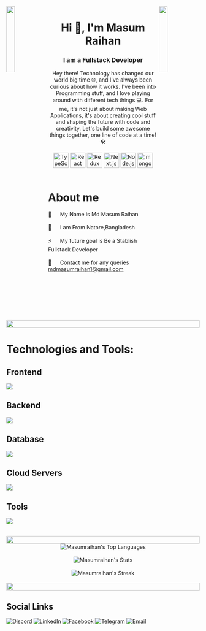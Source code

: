 <img align="left" src="https://user-images.githubusercontent.com/65187002/144930161-2f783401-8d27-4fdf-a2f7-cc0ba32f1f1f.gif" width="21%" style="display:inline;">
<img align="right" src="https://user-images.githubusercontent.com/65187002/144930161-2f783401-8d27-4fdf-a2f7-cc0ba32f1f1f.gif" width="21%" style="display:inline;">
<h1 align="center">Hi 👋, I'm Masum Raihan</h1>
<h3 align="center">I am a Fullstack Developer</h3>
<p align="center">Hey there! Technology has changed our world big time 🌐, and I've always been curious about how it works. I've been into Programming stuff, and I love playing around with different tech things 💻. For me, it's not just about making Web Applications, it's about creating cool stuff and shaping the future with code and creativity. Let's build some awesome things together, one line of code at a time! 🛠️</p>

<div align="center" >
	<img width="40" src="https://skillicons.dev/icons?i=ts" alt="TypeScript" title="TypeScript"/>
	<img width="40" src="https://skillicons.dev/icons?i=react" alt="React" title="React"/>
	<img width="40" src="https://skillicons.dev/icons?i=redux" alt="Redux" title="Redux"/>
	<img width="40" src="https://skillicons.dev/icons?i=nextjs" alt="Next.js" title="Next.js"/>
	<img width="40" src="https://skillicons.dev/icons?i=express" alt="Node.js" title="Node.js"/>
	<img width="40" src="https://skillicons.dev/icons?i=mongodb" alt="mongoDB" title="mongoDB"/>
</div>
<br />

<!-- About Section -->

# About me

<p>
 <!--<img align="right" width="350" src="/assets/programmer.gif" alt="Coding gif" />-->
  
 🙂 &emsp; My Name is Md Masum Raihan <br/><br/>
 🏡 &emsp; I am From Natore,Bangladesh<br/><br/>
 ⚡ &emsp; My future goal is Be a Stablish Fullstack Developer<br/><br/>
 📧 &emsp; Contact me for any queries  [mdmasumraihan1@gmail.com](mailto:mdmasumraihan1@gmail.com)
</p>

<img src="https://i.imgur.com/dBaSKWF.gif" height="20" width="100%">

# Technologies and Tools:

## Frontend

<p align="left">
  <div>
    <img src="https://skillicons.dev/icons?i=ts,js,react,nextjs,redux,tailwind,bootstrap,materialui," />
  </div>
</p>

## Backend

<p align="left">
  <div>
    <img src="https://skillicons.dev/icons?i=nodejs,express" />
  </div>
</p>

## Database

<p align="left">
  <div>
    <img src="https://skillicons.dev/icons?i=mongodb" />
  </div>
</p>

## Cloud Servers

<p align="left">
  <div>
    <img src="https://skillicons.dev/icons?i=firebase" />
  </div>
</p>

## Tools

<p align="left">
  <div>
    <img src="https://skillicons.dev/icons?i=git,github,figma,vscode,postman,vercel,netlify," />
  </div>
</p>

<br/>

<img src="https://i.imgur.com/dBaSKWF.gif" height="20" width="100%">

<div align="center">
    <img src="https://github-readme-stats.vercel.app/api/top-langs/?username=Masumraihan&theme=radical&show_icons=true&hide_border=true&layout=compact" alt="Masumraihan's Top Languages" />
</div>

<br/>

<div align="center">
    <img src="https://github-readme-stats.vercel.app/api?username=Masumraihan&theme=radical&show_icons=true&hide_border=true&count_private=true" alt="Masumraihan's Stats" />
</div>

<br/>

<div align="center">
    <img src="https://github-readme-streak-stats.herokuapp.com/?username=Masumraihan&theme=radical&hide_border=true" alt="Masumraihan's Streak" />
</div>

<br/>

<img src="https://i.imgur.com/dBaSKWF.gif" height="20" width="100%">

## Social Links

[![Discord](https://img.shields.io/badge/Discord-%235865F2.svg?style=for-the-badge&logo=discord&logoColor=white)](https://discord.gg/masumraihan)
[![LinkedIn](https://img.shields.io/badge/LinkedIn-%230077B5.svg?style=for-the-badge&logo=linkedin&logoColor=white)](https://www.linkedin.com/in/md-masum-raihan-35b22b1ab/)
[![Facebook](https://img.shields.io/badge/Facebook-%23288EF1.svg?style=for-the-badge&logo=facebook&logoColor=white)](https://www.facebook.com/mdmasum.raihan.378/)
[![Telegram](https://img.shields.io/badge/Telegram-%231E92F3.svg?style=for-the-badge&logo=telegram&logoColor=white)](https://t.me/MasumRaihan1)
[![Email](https://img.shields.io/badge/Email-%23DDDDDD.svg?style=for-the-badge&logo=gmail&logoColor=blue)](mailto:mdmasumraihan1@gmail.com)
